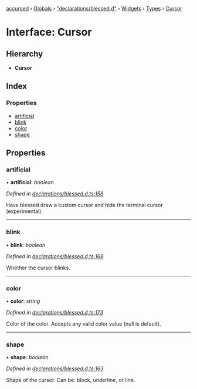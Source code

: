 [accursed](../README.md) › [Globals](../globals.md) › ["declarations/blessed.d"](../modules/_declarations_blessed_d_.md) › [Widgets](../modules/_declarations_blessed_d_.widgets.md) › [Types](../modules/_declarations_blessed_d_.widgets.types.md) › [Cursor](_declarations_blessed_d_.widgets.types.cursor.md)

# Interface: Cursor

## Hierarchy

* **Cursor**

## Index

### Properties

* [artificial](_declarations_blessed_d_.widgets.types.cursor.md#artificial)
* [blink](_declarations_blessed_d_.widgets.types.cursor.md#blink)
* [color](_declarations_blessed_d_.widgets.types.cursor.md#color)
* [shape](_declarations_blessed_d_.widgets.types.cursor.md#shape)

## Properties

###  artificial

• **artificial**: *boolean*

*Defined in [declarations/blessed.d.ts:158](https://github.com/cancerberoSgx/accursed/blob/5b2518e/src/declarations/blessed.d.ts#L158)*

Have blessed draw a custom cursor and hide the terminal cursor (experimental).

___

###  blink

• **blink**: *boolean*

*Defined in [declarations/blessed.d.ts:168](https://github.com/cancerberoSgx/accursed/blob/5b2518e/src/declarations/blessed.d.ts#L168)*

Whether the cursor blinks.

___

###  color

• **color**: *string*

*Defined in [declarations/blessed.d.ts:173](https://github.com/cancerberoSgx/accursed/blob/5b2518e/src/declarations/blessed.d.ts#L173)*

Color of the color. Accepts any valid color value (null is default).

___

###  shape

• **shape**: *boolean*

*Defined in [declarations/blessed.d.ts:163](https://github.com/cancerberoSgx/accursed/blob/5b2518e/src/declarations/blessed.d.ts#L163)*

Shape of the cursor. Can be: block, underline, or line.
